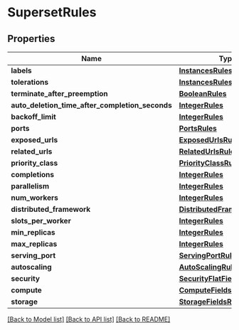 # SupersetRules

## Properties
Name | Type | Description | Notes
------------ | ------------- | ------------- | -------------
**labels** | [**InstancesRules**](InstancesRules.md) |  | [optional] 
**tolerations** | [**InstancesRules**](InstancesRules.md) |  | [optional] 
**terminate_after_preemption** | [**BooleanRules**](BooleanRules.md) |  | [optional] 
**auto_deletion_time_after_completion_seconds** | [**IntegerRules**](IntegerRules.md) |  | [optional] 
**backoff_limit** | [**IntegerRules**](IntegerRules.md) |  | [optional] 
**ports** | [**PortsRules**](PortsRules.md) |  | [optional] 
**exposed_urls** | [**ExposedUrlsRules**](ExposedUrlsRules.md) |  | [optional] 
**related_urls** | [**RelatedUrlsRules**](RelatedUrlsRules.md) |  | [optional] 
**priority_class** | [**PriorityClassRules**](PriorityClassRules.md) |  | [optional] 
**completions** | [**IntegerRules**](IntegerRules.md) |  | [optional] 
**parallelism** | [**IntegerRules**](IntegerRules.md) |  | [optional] 
**num_workers** | [**IntegerRules**](IntegerRules.md) |  | [optional] 
**distributed_framework** | [**DistributedFrameworkRules**](DistributedFrameworkRules.md) |  | [optional] 
**slots_per_worker** | [**IntegerRules**](IntegerRules.md) |  | [optional] 
**min_replicas** | [**IntegerRules**](IntegerRules.md) |  | [optional] 
**max_replicas** | [**IntegerRules**](IntegerRules.md) |  | [optional] 
**serving_port** | [**ServingPortRules**](ServingPortRules.md) |  | [optional] 
**autoscaling** | [**AutoScalingRules**](AutoScalingRules.md) |  | [optional] 
**security** | [**SecurityFlatFieldsRules**](SecurityFlatFieldsRules.md) |  | [optional] 
**compute** | [**ComputeFieldsRules**](ComputeFieldsRules.md) |  | [optional] 
**storage** | [**StorageFieldsRules**](StorageFieldsRules.md) |  | [optional] 

[[Back to Model list]](../README.md#documentation-for-models) [[Back to API list]](../README.md#documentation-for-api-endpoints) [[Back to README]](../README.md)

